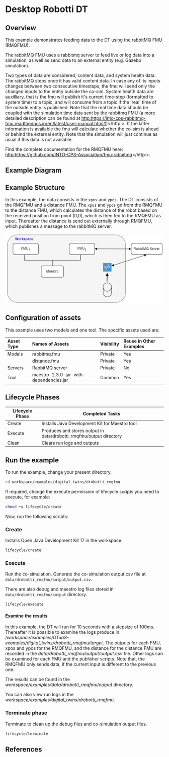 # Desktop Robotti DT

## Overview

This example demonstrates feeding data to the DT using the rabbitMQ FMU (RMQFMU).

The rabbitMQ FMU uses a rabbitmq server to feed live or log data
into a simulation, as well as send data to an external entity
(e.g. Gazebo simulation).

Two types of data are considered, content data, and system health data.
The rabbitMQ steps once it has valid content data.
In case any of its inputs changes between two consecutive timesteps,
the fmu will send only the changed inputs to the entity outside the co-sim. 
System health data are auxilliary,
that is the fmu will publish it's current time-step
(formatted to system time) to a topic, and will consume from a
topic if the 'real' time of the outside entity is published.
Note that the real time data should be coupled with the
simulation time data sent by the rabbitmq FMU
(a more detailed description can be found at
<http:>https://into-cps-rabbitmq-fmu.readthedocs.io/en/latest/user-manual.html#)</http:>.
If the latter information is available the fmu will calculate
whether the co-sim is ahead or behind the external entity.
Note that the simulation will just continue as usual
if this data is not available.


Find the complete documentation for the RMQFMU here:
<http:>https://github.com/INTO-CPS-Association/fmu-rabbitmq</http:>.


## Example Diagram

## Example Structure

In this example, the data consists in the ```xpos``` and ```ypos```.
The DT consists of the RMQFMU and a distance FMU.
The ```xpos``` and ```ypos``` go from the RMQFMU to the distance FMU,
which calculates the distance of the robot based on the received position
from point (0,0), which is then fed to the RMQFMU as input.
Thereafter the distance is send out externally through RMQFMU,
which publishes a message to the rabbitMQ server.

![drobotti RMQFMU Structure](dt-structure.png)

## Configuration of assets

This example uses two models and one tool. The specific assets used are:

| Asset Type | Names of Assets | Visibility | Reuse in Other Examples |
|:---|:---|:---|:---|
| Models | rabbitmq.fmu | Private | Yes |
|  | distance.fmu | Private | Yes |
| Servers | RabbitMQ server | Private | No |
| Tool | maestro-2.3.0-jar-with-dependencies.jar | Common | Yes |

## Lifecycle Phases

| Lifecycle Phase    | Completed Tasks |
| -------- | ------- |
| Create  | Installs Java Development Kit for Maestro tool    |
| Execute | Produces and stores output in data/drobotti_rmqfmu/output directory|
| Clean   | Clears run logs and outputs |

## Run the example

To run the example, change your present directory.

```bash
cd workspace/examples/digital_twins/drobotti_rmqfmu
```

If required, change the execute permission of lifecycle scripts
you need to execute, for example:

```bash
chmod +x lifecycle/create
```

Now, run the following scripts:

### Create

Installs Open Java Development Kit 17 in the workspace.

```bash
lifecycle/create
```

### Execute

Run the co-simulation. Generate the co-simulation output.csv file
at `data/drobotti_rmqfmu/output/output.csv`.

There are also debug and maestro log files stored in
`data/drobotti_rmqfmu/output` directory.

```bash
lifecycle/execute
```

#### Examine the results

In this example, the DT will run for 10 seconds with a stepsize of 100ms. 
Thereafter it is possible to examine the logs produce in
_/workspace/examples/DTaaS-examples/digital_twins/drobotti_rmqfmu/target_.
The outputs for each FMU, xpos and ypos for the RMQFMU,
and the distance for the distance FMU are recorded
in the _data/drobotti_rmqfmu/output/output.csv_ file.
Other logs can be examined for each FMU and the publisher scripts. 
Note that, the RMQFMU only sends data,
if the current input is different to the previous one.

The results can be found in the
_workspace/examples/data/drobotti_rmqfmu/output_ directory.

You can also view run logs in the
_workspace/examples/digital_twins/drobotti_rmqfmu_.

### Terminate phase

Terminate to clean up the debug files and co-simulation output files.

```bash
lifecycle/terminate
```

## References